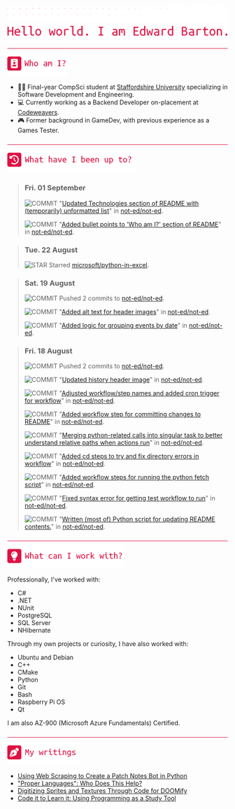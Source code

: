 <div align="left">
<img src="./greebles/dots.png">
<img src="./greebles/hero-greeting.png" alt="Hello, world. I am Edward Barton.">
</div>

<img align="center" width=1021 height=1 src="./greebles/line.png">

<div align="left">
<img src="./greebles/header-about.png" alt="Who am I?"></img>

- :student: Final-year CompSci student at [Staffordshire University](https://www.staffs.ac.uk/) specializing in Software Development and Engineering.
- :computer: Currently working as a Backend Developer on-placement at [Codeweavers](https://www.codeweavers.net/).
- :video_game: Former background in GameDev, with previous experience as a Games Tester.
 
</div>

<img align="center" width=1021 height=1 src="./greebles/line.png">

<div align="left">
<img src="./greebles/header-history.png" alt="What have I been up to?"></img>

<!-- Content is removed and re-populated here automatically by Github actions, do not put anything here manually.-->
<!-- HISTORY_START -->

> ### Fri. 01 September
>
> ![COMMIT](https://img.shields.io/badge/COMMIT-1173E0?style=flat-square) "[Updated Technologies section of README with (temporarily) unformatted list](https://github.com/not-ed/not-ed/commit/9ae972d1fa212784751c55f9d2964b2c9d3e6f75)" in [not-ed/not-ed](https://github.com/not-ed/not-ed).
>
> ![COMMIT](https://img.shields.io/badge/COMMIT-1173E0?style=flat-square) "[Added bullet points to 'Who am I?' section of README](https://github.com/not-ed/not-ed/commit/72ea8c7f165cf99e78be8d1c6f418386fd408001)" in [not-ed/not-ed](https://github.com/not-ed/not-ed).

> ### Tue. 22 August
>
> ![STAR](https://img.shields.io/badge/STAR-F1CE12?style=flat-square) Starred [microsoft/python-in-excel](https://github.com/microsoft/python-in-excel).

> ### Sat. 19 August
>
> ![COMMIT](https://img.shields.io/badge/COMMIT-1173E0?style=flat-square) Pushed 2 commits to [not-ed/not-ed](https://github.com/not-ed/not-ed).
>
> ![COMMIT](https://img.shields.io/badge/COMMIT-1173E0?style=flat-square) "[Added alt text for header images](https://github.com/not-ed/not-ed/commit/74084d1fe7804801badcab0754cac06b4fa53c71)" in [not-ed/not-ed](https://github.com/not-ed/not-ed).
>
> ![COMMIT](https://img.shields.io/badge/COMMIT-1173E0?style=flat-square) "[Added logic for grouping events by date](https://github.com/not-ed/not-ed/commit/ad42fa6f64ba1e3314de48130c74d2999dad7c0f)" in [not-ed/not-ed](https://github.com/not-ed/not-ed).

> ### Fri. 18 August
>
> ![COMMIT](https://img.shields.io/badge/COMMIT-1173E0?style=flat-square) Pushed 2 commits to [not-ed/not-ed](https://github.com/not-ed/not-ed).
>
> ![COMMIT](https://img.shields.io/badge/COMMIT-1173E0?style=flat-square) "[Updated history header image](https://github.com/not-ed/not-ed/commit/467c0f71639dfb4c3a3aecacd8c9889b583a9548)" in [not-ed/not-ed](https://github.com/not-ed/not-ed).
>
> ![COMMIT](https://img.shields.io/badge/COMMIT-1173E0?style=flat-square) "[Adjusted workflow/step names and added cron trigger for workflow](https://github.com/not-ed/not-ed/commit/2e5ece8f351b208dd0cf6ffdf1d218438d1549e6)" in [not-ed/not-ed](https://github.com/not-ed/not-ed).
>
> ![COMMIT](https://img.shields.io/badge/COMMIT-1173E0?style=flat-square) "[Added workflow step for committing changes to README](https://github.com/not-ed/not-ed/commit/61bca9861bc6ab800b940e207492b8a3451de5d2)" in [not-ed/not-ed](https://github.com/not-ed/not-ed).
>
> ![COMMIT](https://img.shields.io/badge/COMMIT-1173E0?style=flat-square) "[Merging python-related calls into singular task to better understand relative paths when actions run](https://github.com/not-ed/not-ed/commit/d02383cf20f297746475ae00adda381f4993e54b)" in [not-ed/not-ed](https://github.com/not-ed/not-ed).
>
> ![COMMIT](https://img.shields.io/badge/COMMIT-1173E0?style=flat-square) "[Added cd steps to try and fix directory errors in workflow](https://github.com/not-ed/not-ed/commit/7cb826fafcf97e48295a5147cd612fbe9a62d76f)" in [not-ed/not-ed](https://github.com/not-ed/not-ed).
>
> ![COMMIT](https://img.shields.io/badge/COMMIT-1173E0?style=flat-square) "[Added workflow steps for running the python fetch script](https://github.com/not-ed/not-ed/commit/7f94ec87e9d12e917271677d79dafd90a4b5cbfa)" in [not-ed/not-ed](https://github.com/not-ed/not-ed).
>
> ![COMMIT](https://img.shields.io/badge/COMMIT-1173E0?style=flat-square) "[Fixed syntax error for getting test workflow to run](https://github.com/not-ed/not-ed/commit/e84215f646cf6772c6f0789466a8cbd46dc9779b)" in [not-ed/not-ed](https://github.com/not-ed/not-ed).
>
> ![COMMIT](https://img.shields.io/badge/COMMIT-1173E0?style=flat-square) "[Written (most of) Python script for updating README contents.](https://github.com/not-ed/not-ed/commit/1e43b4e98d27bf0a997b24e0148fee90117fffd1)" in [not-ed/not-ed](https://github.com/not-ed/not-ed).

<!-- HISTORY_END -->

</div>

<img align="center" width=1021 height=1 src="./greebles/line.png">

<div align="left">
<img src="./greebles/header-technologies.png" alt="What can I work with?"></img>

Professionally, I've worked with:
- C#
- .NET
- NUnit
- PostgreSQL
- SQL Server
- NHibernate

Through my own projects or curiosity, I have also worked with:
- Ubuntu and Debian
- C++
- CMake
- Python
- Git
- Bash
- Raspberry Pi OS
- Qt

I am also AZ-900 (Microsoft Azure Fundamentals) Certified.

</div>

<img align="center" width=1021 height=1 src="./greebles/line.png" alt="My writings">

<div align="left">
<img src="./greebles/header-articles.png"></img>

- [Using Web Scraping to Create a Patch Notes Bot in Python](https://www.linkedin.com/pulse/using-web-scraping-create-patch-notes-bot-python-edward-barton/)
- ["Proper Languages": Who Does This Help?](https://www.linkedin.com/pulse/proper-languages-who-does-help-edward-barton)
- [Digitizing Sprites and Textures Through Code for DOOMify](https://www.linkedin.com/pulse/digitizing-sprites-textures-through-code-doomify-edward-barton/)
- [Code it to Learn it: Using Programming as a Study Tool](https://www.linkedin.com/pulse/code-learn-using-programming-study-tool-edward-barton/)
</div>
